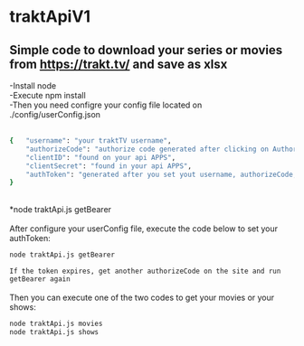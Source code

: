 # traktApiV1
## Simple code to download your series or movies from https://trakt.tv/ and save as xlsx

-Install node <br>
-Execute npm install <br>
-Then you need configre your config file located on ./config/userConfig.json <br>
<br>

```sh
{   "username": "your traktTV username",
    "authorizeCode": "authorize code generated after clicking on Authorize inside your api APPS",
    "clientID": "found on your api APPS",
    "clientSecret": "found in your api APPS",
    "authToken": "generated after you set yout username, authorizeCode, clientID and clientSecret and execute*"
}
```
<br>
*node traktApi.js getBearer <br>
<br>
After configure your userConfig file, execute the code below to set your authToken:

```sh 
node traktApi.js getBearer 
```
`If the token expires, get another authorizeCode on the site and run getBearer again` <br>
<br>
Then you can execute one of the two codes to get your movies or your shows:

```sh
node traktApi.js movies
node traktApi.js shows
```
